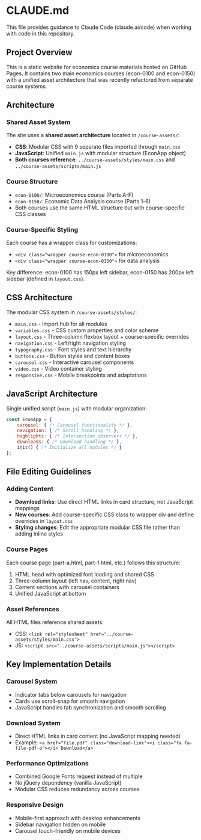 # CLAUDE.md

This file provides guidance to Claude Code (claude.ai/code) when working with code in this repository.

## Project Overview

This is a static website for economics course materials hosted on GitHub Pages. It contains two main economics courses (econ-0100 and econ-0150) with a unified asset architecture that was recently refactored from separate course systems.

## Architecture

### Shared Asset System
The site uses a **shared asset architecture** located in `/course-assets/`:
- **CSS**: Modular CSS with 9 separate files imported through `main.css`
- **JavaScript**: Unified `main.js` with modular structure (EconApp object)
- **Both courses reference**: `../course-assets/styles/main.css` and `../course-assets/scripts/main.js`

### Course Structure
- `econ-0100/`: Microeconomics course (Parts A-F)
- `econ-0150/`: Economic Data Analysis course (Parts 1-6)
- Both courses use the same HTML structure but with course-specific CSS classes

### Course-Specific Styling
Each course has a wrapper class for customizations:
- `<div class="wrapper course-econ-0100">` for microeconomics
- `<div class="wrapper course-econ-0150">` for data analysis

Key difference: econ-0100 has 150px left sidebar, econ-0150 has 200px left sidebar (defined in `layout.css`).

## CSS Architecture

The modular CSS system in `/course-assets/styles/`:
- `main.css` - Import hub for all modules
- `variables.css` - CSS custom properties and color scheme
- `layout.css` - Three-column flexbox layout + course-specific overrides
- `navigation.css` - Left/right navigation styling
- `typography.css` - Font styles and text hierarchy
- `buttons.css` - Button styles and content boxes
- `carousel.css` - Interactive carousel components
- `video.css` - Video container styling
- `responsive.css` - Mobile breakpoints and adaptations

## JavaScript Architecture

Single unified script (`main.js`) with modular organization:
```javascript
const EconApp = {
    carousel: { /* Carousel functionality */ },
    navigation: { /* Scroll handling */ },
    highlights: { /* Intersection observers */ },
    downloads: { /* Download handling */ },
    init() { /* Initialize all modules */ }
};
```

## File Editing Guidelines

### Adding Content
- **Download links**: Use direct HTML links in card structure, not JavaScript mappings
- **New courses**: Add course-specific CSS class to wrapper div and define overrides in `layout.css`
- **Styling changes**: Edit the appropriate modular CSS file rather than adding inline styles

### Course Pages
Each course page (part-a.html, part-1.html, etc.) follows this structure:
1. HTML head with optimized font loading and shared CSS
2. Three-column layout (left nav, content, right nav) 
3. Content sections with carousel containers
4. Unified JavaScript at bottom

### Asset References
All HTML files reference shared assets:
- CSS: `<link rel="stylesheet" href="../course-assets/styles/main.css">`
- JS: `<script src="../course-assets/scripts/main.js"></script>`

## Key Implementation Details

### Carousel System
- Indicator tabs below carousels for navigation
- Cards use scroll-snap for smooth navigation
- JavaScript handles tab synchronization and smooth scrolling

### Download System  
- Direct HTML links in card content (no JavaScript mapping needed)
- Example: `<a href="file.pdf" class="download-link"><i class="fa fa-file-pdf-o"></i> Download</a>`

### Performance Optimizations
- Combined Google Fonts request instead of multiple
- No jQuery dependency (vanilla JavaScript)
- Modular CSS reduces redundancy across courses

### Responsive Design
- Mobile-first approach with desktop enhancements
- Sidebar navigation hidden on mobile
- Carousel touch-friendly on mobile devices
